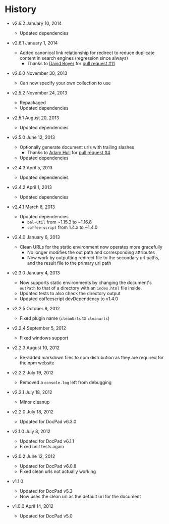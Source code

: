 # History

- v2.6.2 January 10, 2014
	- Updated dependencies

- v2.6.1 January 1, 2014
	- Added canonical link relationship for redirect to reduce duplicate content in search engines (regression since always)
		- Thanks to [David Boyer](https://github.com/misterdai) for [pull request #11](https://github.com/docpad/docpad-plugin-cleanurls/pull/11)

- v2.6.0 November 30, 2013
	- Can now specify your own collection to use

- v2.5.2 November 24, 2013
	- Repackaged
	- Updated dependencies

- v2.5.1 August 20, 2013
	- Updated dependencies

- v2.5.0 June 12, 2013
	- Optionally generate document urls with trailing slashes
		- Thanks to [Adam Hull](https://github.com/hurrymaplelad) for [pull request #4](https://github.com/docpad/docpad-plugin-cleanurls/pull/4)
	- Updated dependencies

- v2.4.3 April 5, 2013
	- Updated dependencies

- v2.4.2 April 1, 2013
	- Updated dependencies

- v2.4.1 March 6, 2013
	- Updated dependencies
		-  `bal-util` from ~1.15.3 to ~1.16.8
		-  `coffee-script` from 1.4.x to ~1.4.0

- v2.4.0 January 6, 2013
	- Clean URLs for the static environment now operates more gracefully
		- No longer modifies the out path and corresponding attributes
		- Now work by outputting redirect file to the secondary url paths, and the result file to the primary url path

- v2.3.0 January 4, 2013
	- Now supports static environments by changing the document's `outPath` to that of a directory with an `index.html` file inside.
	- Updated tests to also check the directory output
	- Updated coffeescript devDependency to v1.4.0

- v2.2.5 October 8, 2012
	- Fixed plugin name (`cleanUrls` to `cleanurls`)

- v2.2.4 September 5, 2012
	- Fixed windows support

- v2.2.3 August 10, 2012
	- Re-added markdown files to npm distribution as they are required for the npm website

- v2.2.2 July 19, 2012
	- Removed a `console.log` left from debugging

- v2.2.1 July 18, 2012
	- Minor cleanup

- v2.2.0 July 18, 2012
	- Updated for DocPad v6.3.0

- v2.1.0 July 8, 2012
	- Updated for DocPad v6.1.1
	- Fixed unit tests again

- v2.0.2 June 12, 2012
	- Updated for DocPad v6.0.8
	- Fixed clean urls not actually working

- v1.1.0
	- Updated for DocPad v5.3
	- Now uses the clean url as the default url for the document

- v1.0.0 April 14, 2012
	- Updated for DocPad v5.0
